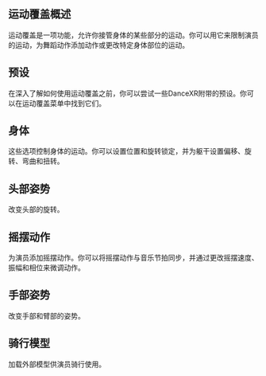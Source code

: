 ## 运动覆盖概述
运动覆盖是一项功能，允许你接管身体的某些部分的运动。你可以用它来限制演员的运动，为舞蹈动作添加动作或更改特定身体部位的运动。

## 预设
在深入了解如何使用运动覆盖之前，你可以尝试一些DanceXR附带的预设。你可以在运动覆盖菜单中找到它们。

## 身体
这些选项控制身体的运动。你可以设置位置和旋转锁定，并为躯干设置偏移、旋转、弯曲和扭转。

## 头部姿势
改变头部的旋转。

## 摇摆动作
为演员添加摇摆动作。你可以将摇摆动作与音乐节拍同步，并通过更改摇摆速度、振幅和相位来微调动作。

## 手部姿势
改变手部和臂部的姿势。

## 骑行模型
加载外部模型供演员骑行使用。